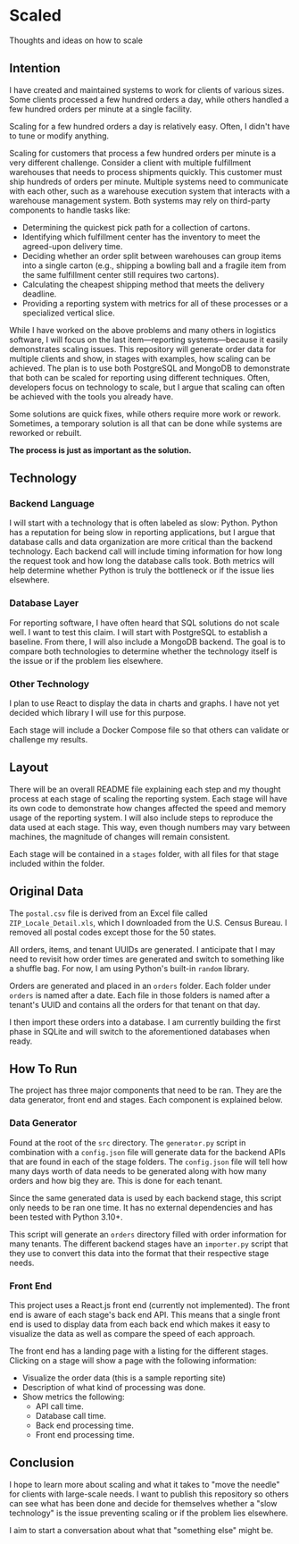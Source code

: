# Scaled
Thoughts and ideas on how to scale

## Intention

I have created and maintained systems to work for clients of various sizes. Some clients processed a few hundred orders a day, while others handled a few hundred orders per minute at a single facility.

Scaling for a few hundred orders a day is relatively easy. Often, I didn't have to tune or modify anything.

Scaling for customers that process a few hundred orders per minute is a very different challenge. Consider a client with multiple fulfillment warehouses that needs to process shipments quickly. This customer must ship hundreds of orders per minute. Multiple systems need to communicate with each other, such as a warehouse execution system that interacts with a warehouse management system. Both systems may rely on third-party components to handle tasks like:

- Determining the quickest pick path for a collection of cartons.
- Identifying which fulfillment center has the inventory to meet the agreed-upon delivery time.
- Deciding whether an order split between warehouses can group items into a single carton (e.g., shipping a bowling ball and a fragile item from the same fulfillment center still requires two cartons).
- Calculating the cheapest shipping method that meets the delivery deadline.
- Providing a reporting system with metrics for all of these processes or a specialized vertical slice.

While I have worked on the above problems and many others in logistics software, I will focus on the last item—reporting systems—because it easily demonstrates scaling issues. This repository will generate order data for multiple clients and show, in stages with examples, how scaling can be achieved. The plan is to use both PostgreSQL and MongoDB to demonstrate that both can be scaled for reporting using different techniques. Often, developers focus on technology to scale, but I argue that scaling can often be achieved with the tools you already have.

Some solutions are quick fixes, while others require more work or rework. Sometimes, a temporary solution is all that can be done while systems are reworked or rebuilt.

**The process is just as important as the solution.**

## Technology

### Backend Language

I will start with a technology that is often labeled as slow: Python. Python has a reputation for being slow in reporting applications, but I argue that database calls and data organization are more critical than the backend technology. Each backend call will include timing information for how long the request took and how long the database calls took. Both metrics will help determine whether Python is truly the bottleneck or if the issue lies elsewhere.

### Database Layer

For reporting software, I have often heard that SQL solutions do not scale well. I want to test this claim. I will start with PostgreSQL to establish a baseline. From there, I will also include a MongoDB backend. The goal is to compare both technologies to determine whether the technology itself is the issue or if the problem lies elsewhere.

### Other Technology

I plan to use React to display the data in charts and graphs. I have not yet decided which library I will use for this purpose.

Each stage will include a Docker Compose file so that others can validate or challenge my results.

## Layout

There will be an overall README file explaining each step and my thought process at each stage of scaling the reporting system. Each stage will have its own code to demonstrate how changes affected the speed and memory usage of the reporting system. I will also include steps to reproduce the data used at each stage. This way, even though numbers may vary between machines, the magnitude of changes will remain consistent.

Each stage will be contained in a `stages` folder, with all files for that stage included within the folder.

## Original Data

The `postal.csv` file is derived from an Excel file called `ZIP_Locale_Detail.xls`, which I downloaded from the U.S. Census Bureau. I removed all postal codes except those for the 50 states.

All orders, items, and tenant UUIDs are generated. I anticipate that I may need to revisit how order times are generated and switch to something like a shuffle bag. For now, I am using Python's built-in `random` library.

Orders are generated and placed in an `orders` folder. Each folder under `orders` is named after a date. Each file in those folders is named after a tenant's UUID and contains all the orders for that tenant on that day.

I then import these orders into a database. I am currently building the first phase in SQLite and will switch to the aforementioned databases when ready.

## How To Run

The project has three major components that need to be ran. They are the data generator, front end and stages. Each component is explained below.

### Data Generator

Found at the root of the `src` directory. The `generator.py` script in combination with a `config.json` file will generate data for the backend APIs that are found in each of the stage folders. The `config.json` file will tell how many days worth of data needs to be generated along with how many orders and how big they are. This is done for each tenant.

Since the same generated data is used by each backend stage, this script only needs to be ran one time. It has no external dependencies and has been tested with Python 3.10+.

This script will generate an `orders` directory filled with order information for many tenants. The different backend stages have an `importer.py` script that they use to convert this data into the format that their respective stage needs.

### Front End

This project uses a React.js front end (currently not implemented). The front end is aware of each stage's back end API. This means that a single front end is used to display data from each back end which makes it easy to visualize the data as well as compare the speed of each approach.

The front end has a landing page with a listing for the different stages. Clicking on a stage will show a page with the following information:

- Visualize the order data (this is a sample reporting site)
- Description of what kind of processing was done.
- Show metrics the following:
  - API call time.
  - Database call time.
  - Back end processing time.
  - Front end processing time.

## Conclusion

I hope to learn more about scaling and what it takes to "move the needle" for clients with large-scale needs. I want to publish this repository so others can see what has been done and decide for themselves whether a "slow technology" is the issue preventing scaling or if the problem lies elsewhere.

I aim to start a conversation about what that "something else" might be.
